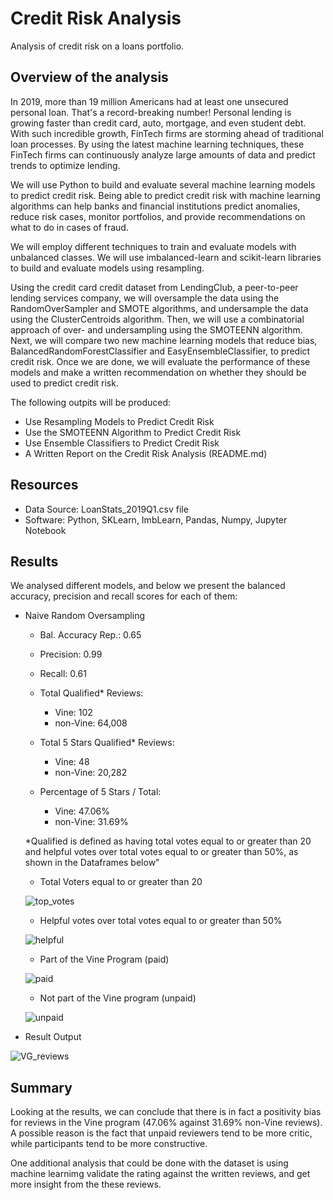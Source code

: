 # Credit Risk Analysis
  Analysis of credit risk on a loans portfolio.
  
## Overview of the analysis
In 2019, more than 19 million Americans had at least one unsecured personal loan. That's a record-breaking number! Personal lending is growing faster than credit card, auto, mortgage, and even student debt. With such incredible growth, FinTech firms are storming ahead of traditional loan processes. By using the latest machine learning techniques, these FinTech firms can continuously analyze large amounts of data and predict trends to optimize lending.

We will use Python to build and evaluate several machine learning models to predict credit risk. Being able to predict credit risk with machine learning algorithms can help banks and financial institutions predict anomalies, reduce risk cases, monitor portfolios, and provide recommendations on what to do in cases of fraud.
  
We will employ different techniques to train and evaluate models with unbalanced classes.  We will use imbalanced-learn and scikit-learn libraries to build and evaluate models using resampling.

Using the credit card credit dataset from LendingClub, a peer-to-peer lending services company, we will oversample the data using the RandomOverSampler and SMOTE algorithms, and undersample the data using the ClusterCentroids algorithm. Then, we will use a combinatorial approach of over- and undersampling using the SMOTEENN algorithm. Next, we will compare two new machine learning models that reduce bias, BalancedRandomForestClassifier and EasyEnsembleClassifier, to predict credit risk. Once we are done, we will evaluate the performance of these models and make a written recommendation on whether they should be used to predict credit risk.

The following outpits will be produced:

- Use Resampling Models to Predict Credit Risk
- Use the SMOTEENN Algorithm to Predict Credit Risk
- Use Ensemble Classifiers to Predict Credit Risk
- A Written Report on the Credit Risk Analysis (README.md)

## Resources
- Data Source: LoanStats_2019Q1.csv file
- Software: Python, SKLearn, ImbLearn, Pandas, Numpy, Jupyter Notebook

## Results
We analysed different models, and below we present the balanced accuracy, precision and recall scores for each of them:

- Naive Random Oversampling
  - Bal. Accuracy Rep.: 0.65
  - Precision:          0.99
  - Recall:             0.61
  


  - Total Qualified* Reviews:
    - Vine:     102
    - non-Vine: 64,008

  - Total 5 Stars Qualified* Reviews:
    - Vine:     48
    - non-Vine: 20,282

  - Percentage of 5 Stars / Total:
    - Vine:     47.06%
    - non-Vine: 31.69%

  *Qualified is defined as having total votes equal to or greater than 20 and helpful votes over total votes equal to or greater than 50%, as shown in the Dataframes below"
  
  - Total Voters equal to or greater than 20

   ![top_votes](/top_votes.png)

  - Helpful votes over total votes equal to or greater than 50%

  ![helpful](/helpful.png)
  
  - Part of the Vine Program (paid)

  ![paid](/paid.png)
  
  - Not part of the Vine program (unpaid)

  ![unpaid](/unpaid.png)
  
- Result Output

![VG_reviews](/VG_reviews.png)
  
## Summary

Looking at the results, we can conclude that there is in fact a positivity bias for reviews in the Vine program (47.06% against 31.69% non-Vine reviews).  A possible reason is the fact that unpaid reviewers tend to be more critic, while participants tend to be more constructive.

One additional analysis that could be done with the dataset is using machine learnimg validate the rating against the written reviews, and get more insight from the these reviews.
